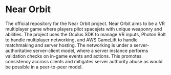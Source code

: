 # Near Orbit
The official repository for the Near Orbit project. Near Orbit aims to be a VR multiplayer game where players pilot spacejets with unique weaponry and abilities. The project uses the Oculus SDK to manage VR inputs, Photon Bolt to handle multiplayer networking, and AWS GameLift to handle matchmaking and server hosting. The networking is under a server-authoritative server-client model, where a server instance performs validation checks on in-game events and actions. This promotes consistency accross clients and mitigates server authority abuse as would be possible in a peer-to-peer model.
